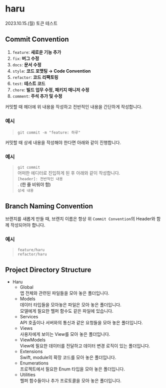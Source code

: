 # haru
2023.10.15.(월) 토큰 테스트

## Commit Convention

1. `feature`: **새로운 기능 추가**
2. `fix`: **버그 수정**
3. `docs`: **문서 수정**
4. `style`: **코드 포맷팅 → Code Convention**
5. `refactor`: **코드 리팩토링**
6. `test`: **테스트 코드**
7. `chore`: **빌드 업무 수정, 패키지 매니저 수정**
8. `comment`: **주석 추가 및 수정**

커밋할 때 헤더에 위 내용을 작성하고 전반적인 내용을 간단하게 작성합니다.

### 예시

> `git commit -m "feature: 하루"`

커밋할 때 상세 내용을 작성해야 한다면 아래와 같이 진행합니다.

### 예시

> `git commit`  
> 어떠한 에디터로 진입하게 된 후 아래와 같이 작성합니다.  
> `[header]: 전반적인 내용`  
> . **(한 줄 비워야 함)**  
> `상세 내용`

## Branch Naming Convention

브랜치를 새롭게 만들 때, 브랜치 이름은 항상 위 `Commit Convention`의 Header와 함께 작성되어야 합니다.

### 예시

> `feature/haru`  
> `refactor/haru`

## Project Directory Structure

- Haru
  - Global  
    앱 전체와 관련된 파일들을 모아 놓은 폴더입니다.
  - Models  
    데이터 타입들을 모아놓은 파일은 모아 놓은 폴더입니다.  
    모델에게 필요한 헬퍼 함수도 같은 파일에 있습니다.
  - Services  
    API 호출이나 서버와의 통신과 같은 요청들을 모아 놓은 폴더입니다.
  - Views  
    사용자에게 보이는 View를 모아 놓은 폴더입니다.
  - ViewModels  
    View에 필요한 데이터를 전달하고 데이터 변경 로직이 있는 폴더입니다.
  - Extensions  
    Swift, module의 확장 코드를 모아 놓은 폴더입니다.
  - Enumerations  
    프로젝트에서 필요한 Enum 타입을 모아 놓은 폴더입니다.
  - Utilities  
    헬퍼 함수들이나 추가 프로토콜을 모아 놓은 폴더입니다.

